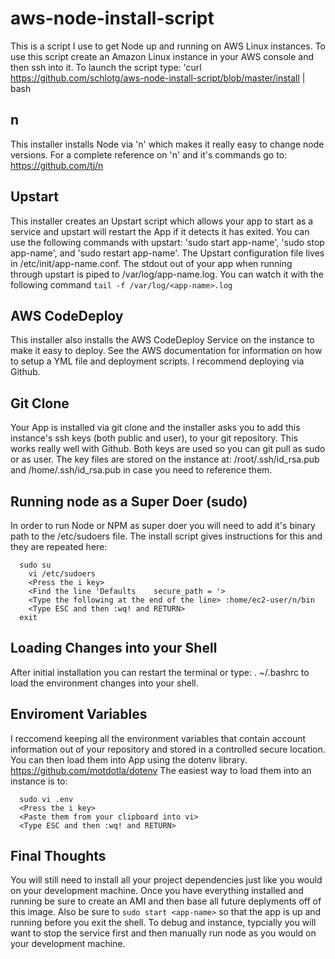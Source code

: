 # aws-node-install-script
This is a script I use to get Node up and running on AWS Linux instances. To use this script create an Amazon Linux instance in your AWS console and then ssh into it. To launch the script type: 'curl https://github.com/schlotg/aws-node-install-script/blob/master/install | bash

## n
This installer installs Node via 'n' which makes it really easy to change node versions. For a complete reference on 'n' and it's commands go to: https://github.com/tj/n

## Upstart
This installer creates an Upstart script which allows your app to start as a service and upstart will restart the App if it detects it has exited. You can use the following commands with upstart: 'sudo start app-name', 'sudo stop app-name', and 'sudo restart app-name'. The Upstart configuration file lives in /etc/init/app-name.conf. The stdout out of your app when running through upstart is piped to /var/log/app-name.log. You can watch it with the following command ```tail -f /var/log/<app-name>.log```

## AWS CodeDeploy
This installer also installs the AWS CodeDeploy Service on the instance to make it easy to deploy. See the AWS documentation for information on how to setup a YML file and deployment scripts. I recommend deploying via Github.

## Git Clone
Your App is installed via git clone and the installer asks you to add this instance's ssh keys 
(both public and user), to your git repository. This works really well with Github. Both keys 
are used so you can git pull as sudo or as user. The key files are stored on the instance at: /root/.ssh/id_rsa.pub and /home/.ssh/id_rsa.pub in case you need to reference them.

## Running node as a Super Doer (sudo)
In order to run Node or NPM as super doer you will need to add it's binary path to the /etc/sudoers file. The install script gives instructions for this and they are repeated here:
```
  sudo su
    vi /etc/sudoers
    <Press the i key>
    <Find the line 'Defaults    secure_path = '>
    <Type the following at the end of the line> :home/ec2-user/n/bin
    <Type ESC and then :wq! and RETURN>
  exit
```
## Loading Changes into your Shell
After initial installation you can restart the terminal or type: 
  . ~/.bashrc
to load the environment changes into your shell.

## Enviroment Variables
I reccomend keeping all the environment variables that contain account information out of your repository and stored in a controlled secure location. You can then load them into App using the dotenv library. https://github.com/motdotla/dotenv The easiest way to load them into an instance is to:
```
  sudo vi .env
  <Press the i key>
  <Paste them from your clipboard into vi>
  <Type ESC and then :wq! and RETURN>
```

## Final Thoughts
You will still need to install all your project dependencies just like you would on your development machine. Once you have everything installed and running be sure to create an AMI and then base all future deplyments off of this image. Also be sure to ```sudo start <app-name>``` so that the app is up and running before you exit the shell. To debug and instance, typcially you will want to stop the service first and then manually run node as you would on your development machine.